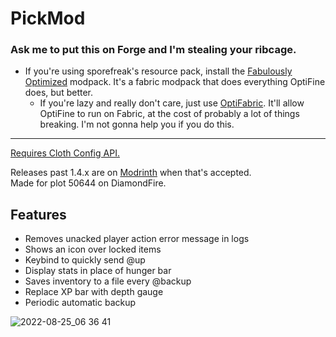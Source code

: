 # PickMod

### Ask me to put this on Forge and I'm stealing your ribcage.
- If you're using sporefreak's resource pack, install the [Fabulously Optimized](https://www.curseforge.com/minecraft/modpacks/fabulously-optimized) modpack. It's a fabric modpack that does everything OptiFine does, but better.
  - If you're lazy and really don't care, just use [OptiFabric](https://www.curseforge.com/minecraft/mc-mods/optifabric). It'll allow OptiFine to run on Fabric, at the cost of probably a lot of things breaking. I'm not gonna help you if you do this.
---

[Requires Cloth Config API.](https://www.curseforge.com/minecraft/mc-mods/cloth-config)
 
Releases past 1.4.x are on [Modrinth](https://modrinth.com/mod/pickmod/) when that's accepted.\
Made for plot 50644 on DiamondFire.

## Features

- Removes unacked player action error message in logs
- Shows an icon over locked items
- Keybind to quickly send @up
- Display stats in place of hunger bar
- Saves inventory to a file every @backup
- Replace XP bar with depth gauge
- Periodic automatic backup

![2022-08-25_06 36 41](https://user-images.githubusercontent.com/59123926/186654490-c245c8a8-dfd1-4ffe-bf2f-121521e98ece.png)
